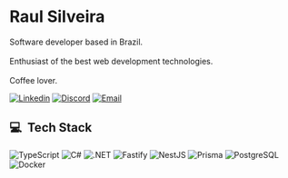 <h1>Raul Silveira</h1>

Software developer based in Brazil.
<br/>
<br/>
Enthusiast of the best web development technologies.
<br/>
<br/>
Coffee lover.

[![Linkedin](https://img.shields.io/badge/LinkedIn-black?style=for-the-badge&logo=linkedin&logoColor=white)](https://www.linkedin.com/in/raulsilveirati/)
[![Discord](https://img.shields.io/badge/Discord-black?style=for-the-badge&logo=discord&logoColor=9580ff)](https://discord.com/users/raulsilveira)
[![Email](https://img.shields.io/badge/Email-black?style=for-the-badge&logo=gmail&logoColor=9580ff)](mailto:raulasacademico@gmail.com)



<h2>💻 &nbsp;Tech Stack</h2>

<div style="display: inline_block">
    <img align="center" alt="TypeScript" src="https://img.shields.io/badge/TypeScript-black?style=for-the-badge&logo=typescript&logoColor=white" />
    <img align="center" alt="C#" src="https://img.shields.io/badge/C%23-black?style=for-the-badge&logo=csharp&logoColor=white" />
    <img align="center" alt=".NET" src="https://img.shields.io/badge/.NET-black?style=for-the-badge&logo=dotnet&logoColor=white" />
    <img align="center" alt="Fastify" src="https://img.shields.io/badge/Fastify-black?style=for-the-badge&logo=fastify&logoColor=white" />
    <img align="center" alt="NestJS" src="https://img.shields.io/badge/NestJS-black?style=for-the-badge&logo=nestjs&logoColor=white" />
    <img align="center" alt="Prisma" src="https://img.shields.io/badge/Prisma-black?style=for-the-badge&logo=prisma&logoColor=white" />
    <img align="center" alt="PostgreSQL" src="https://img.shields.io/badge/PostgreSQL-black?style=for-the-badge&logo=postgresql&logoColor=white" />
    <img align="center" alt="Docker" src="https://img.shields.io/badge/Docker-black?style=for-the-badge&logo=docker&logoColor=white" />
</div>
